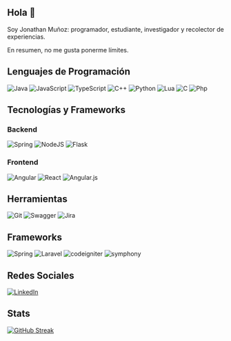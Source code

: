## Hola 👋
Soy Jonathan Muñoz: programador, estudiante, investigador y recolector de experiencias.

En resumen, no me gusta ponerme límites.

## Lenguajes de Programación

![Java](https://img.shields.io/badge/java-%23ED8B00.svg?style=for-the-badge&logo=java&logoColor=white)
![JavaScript](https://img.shields.io/badge/javascript-%23323330.svg?style=for-the-badge&logo=javascript&logoColor=%23F7DF1E)
![TypeScript](https://img.shields.io/badge/typescript-%23007ACC.svg?style=for-the-badge&logo=typescript&logoColor=white)
![C++](https://img.shields.io/badge/c++-%2300599C.svg?style=for-the-badge&logo=c%2B%2B&logoColor=white)
![Python](https://img.shields.io/badge/python-3670A0?style=for-the-badge&logo=python&logoColor=ffdd54)
![Lua](https://img.shields.io/badge/LUA-%23323330.svg?style=for-the-badge&logo=LUA&logoColor=%23F7DF1E)
![C](https://img.shields.io/badge/C-%2300599C.svg?style=for-the-badge&logo=C&logoColor=white)
![Php](https://img.shields.io/badge/php-%23.svg?style=for-the-badge&logo=php&logoColor=white)

## Tecnologías y Frameworks
### Backend
![Spring](https://img.shields.io/badge/spring-%236DB33F.svg?style=for-the-badge&logo=spring&logoColor=white)
![NodeJS](https://img.shields.io/badge/node.js-6DA55F?style=for-the-badge&logo=node.js&logoColor=white)
![Flask](https://img.shields.io/badge/flask-%23000.svg?style=for-the-badge&logo=flask&logoColor=white)

### Frontend
![Angular](https://img.shields.io/badge/angular-%23DD0031.svg?style=for-the-badge&logo=angular&logoColor=white)
![React](https://img.shields.io/badge/react-%2320232a.svg?style=for-the-badge&logo=react&logoColor=%2361DAFB)
![Angular.js](https://img.shields.io/badge/angular.js-%23E23237.svg?style=for-the-badge&logo=angularjs&logoColor=white)

## Herramientas
![Git](https://img.shields.io/badge/git-%23F05033.svg?style=for-the-badge&logo=git&logoColor=white)
![Swagger](https://img.shields.io/badge/-Swagger-%23Clojure?style=for-the-badge&logo=swagger&logoColor=white)
![Jira](https://img.shields.io/badge/jira-%230A0FFF.svg?style=for-the-badge&logo=jira&logoColor=white)

## Frameworks
![Spring](https://img.shields.io/badge/spring-%230A0FFF.svg?style=for-the-badge&logo=spring&logoColor=white)
![Laravel](https://img.shields.io/badge/laravel-%26.svg?style=for-the-badge&logo=laravel&logoColor=white)
![codeigniter](https://img.shields.io/badge/codeigniter-%2320232a.svg?style=for-the-badge&logo=codeigniter&logoColor=white)
![symphony](https://img.shields.io/badge/symphony-%23E23237.svg?style=for-the-badge&logo=symphony&logoColor=white)

## Redes Sociales
[![LinkedIn](https://img.shields.io/badge/linkedin-%230077B5.svg?style=for-the-badge&logo=linkedin&logoColor=white)](https://www.linkedin.com/in/jonathan-mu%C3%B1oz-morales-b8aba4254)

## Stats

[![GitHub Streak](https://streak-stats.demolab.com?user=jonathanMM97&theme=aura&mode=weekly)](https://git.io/streak-stats)
